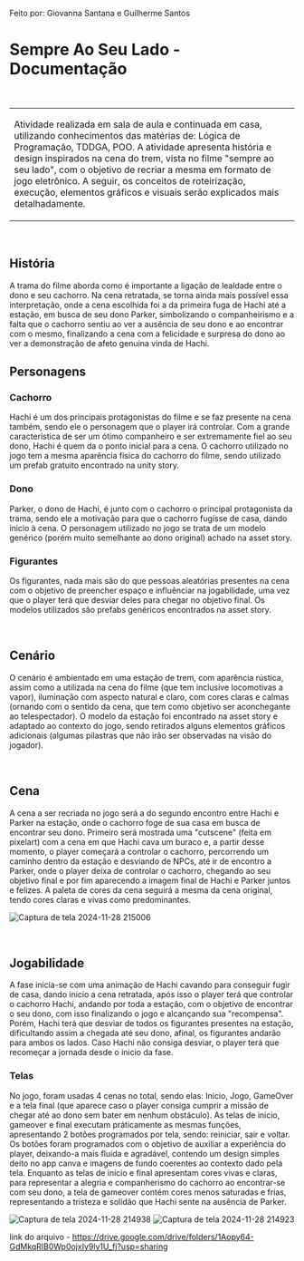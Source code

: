 Feito por: Giovanna Santana e Guilherme Santos

# Sempre Ao Seu Lado - Documentação
<br>
<table>
  <tr>
    <td>
     <p>
Atividade realizada em sala de aula e continuada em casa, utilizando conhecimentos das matérias de: Lógica de Programação, TDDGA, POO. A atividade apresenta história e design inspirados na cena do trem, vista no filme "sempre ao seu lado", com o objetivo de recriar a mesma em formato de jogo eletrônico. A seguir, os conceitos de roteirização, execução, elementos gráficos e visuais serão explicados mais detalhadamente.
</p>
</td>
</table>
<br>

## História 

<p>A trama do filme aborda como é importante a ligação de lealdade entre o dono e seu cachorro. Na cena retratada, se torna ainda mais possível essa interpretação, onde a cena escolhida foi a da primeira fuga de Hachi até a estação, em busca de seu dono Parker, simbolizando o companheirismo e a falta que o cachorro sentiu ao ver a ausência de seu dono e ao encontrar com o mesmo, finalizando a cena com a felicidade e surpresa do dono ao ver a demonstração de afeto genuina vinda de Hachi. 
</p>

## Personagens

### Cachorro
<p> Hachi é um dos principais protagonistas do filme e se faz presente na cena também, sendo ele o personagem que o player irá controlar. Com a grande característica de ser um ótimo companheiro e ser extremamente fiel ao seu dono, Hachi é quem da o ponto inicial para a cena. O cachorro utilizado no jogo tem a mesma aparência fisica do cachorro do filme, sendo utilizado um prefab gratuito encontrado na unity story.</p>

### Dono
<p>Parker, o dono de Hachi, é junto com o cachorro o principal protagonista da trama, sendo ele a motivação para que o cachorro fugisse de casa, dando inicio à cena. O personagem utilizado no jogo se trata de um modelo genérico (porém muito semelhante ao dono original) achado na asset story. </p>

### Figurantes
<p>Os figurantes, nada mais são do que pessoas aleatórias presentes na cena com o objetivo de preencher espaço e influênciar na jogabilidade, uma vez que o player terá que desviar deles para chegar no objetivo final. Os modelos utilizados são prefabs genéricos encontrados na asset story.</p>
<br>

## Cenário
<p>O cenário é ambientado em uma estação de trem, com aparência rústica, assim como a utilizada na cena do filme (que tem inclusive locomotivas a vapor), iluminação com aspecto natural e claro, com cores claras e calmas (ornando com o sentido da cena, que tem como objetivo ser aconchegante ao telespectador). O modelo da estação foi encontrado na asset story e adaptado ao contexto do jogo, sendo retirados alguns elementos gráficos adicionais (algumas pilastras que não irão ser observadas na visão do jogador). </p>
<br>

## Cena
<p>A cena a ser recriada no jogo será a do segundo encontro entre Hachi e Parker na estação, onde o cachorro foge de sua casa em busca de encontrar seu dono. Primeiro será mostrada uma "cutscene" (feita em pixelart) com a cena em que Hachi cava um buraco e, a partir desse momento, o player começará a controlar o cachorro, percorrendo um caminho dentro da estação e desviando de NPCs, até ir de encontro a Parker, onde o player deixa de controlar o cachorro, chegando ao seu objetivo final e por fim aparecendo a imagem final de Hachi e Parker juntos e felizes. A paleta de cores da cena seguirá a mesma da cena original, tendo cores claras e vivas como predominantes. </p>

![Captura de tela 2024-11-28 215006](https://github.com/user-attachments/assets/9d95f9fa-d6b9-4328-93e9-1f132a8a047d)

<br>

## Jogabilidade

<p>A fase inicia-se com uma animação de Hachi cavando para conseguir fugir de casa, dando inicio a cena retratada, após isso o player terá que controlar o cachorro Hachi, andando por toda a estação, com o objetivo de encontrar o seu dono, com isso finalizando o jogo e alcançando sua "recompensa". Porém, Hachi terá que desviar de todos os figurantes presentes na estação, dificultando assim a chegada até seu dono, afinal, os figurantes andarão para ambos os lados. Caso Hachi não consiga desviar, o player terá que recomeçar a jornada desde o inicio da fase.</p>

### Telas


<p>No jogo, foram usadas 4 cenas no total, sendo elas: Inicio, Jogo, GameOver e a tela final (que aparece caso o player consiga cumprir a missão de chegar até ao dono sem bater em nenhum obstáculo). As telas de inicio, gameover e final executam práticamente as mesmas funções, apresentando 2 botões programados por tela, sendo: reiniciar, sair e voltar. Os botões foram programados com o objetivo de auxiliar a experiência do player, deixando-a mais fluida e agradável, contendo um design simples deito no app canva e imagens de fundo coerentes ao contexto dado pela tela. Enquanto as telas de inicio e final apresentam cores vivas e claras, para representar a alegria e companherismo do cachorro ao encontrar-se com seu dono, a tela de gameover contém cores menos saturadas e frias, representando a tristeza e solidão que Hachi sente na ausência de Parker.</p>

![Captura de tela 2024-11-28 214938](https://github.com/user-attachments/assets/59f97d30-006f-4065-a4de-3e0261384104)
![Captura de tela 2024-11-28 214923](https://github.com/user-attachments/assets/7796cc5c-a07f-47bf-a5c2-feb9da0cd6f3)



link do arquivo - https://drive.google.com/drive/folders/1Aopy64-GdMkqRlB0Wp0ojxIy9ly1U_fj?usp=sharing

